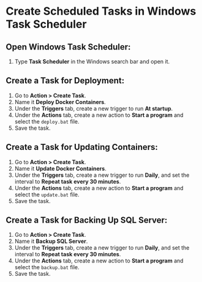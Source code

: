 # Create Scheduled Tasks in Windows Task Scheduler

## Open Windows Task Scheduler:
1. Type **Task Scheduler** in the Windows search bar and open it.

## Create a Task for Deployment:
1. Go to **Action > Create Task**.
2. Name it **Deploy Docker Containers**.
3. Under the **Triggers** tab, create a new trigger to run **At startup**.
4. Under the **Actions** tab, create a new action to **Start a program** and select the `deploy.bat` file.
5. Save the task.

## Create a Task for Updating Containers:
1. Go to **Action > Create Task**.
2. Name it **Update Docker Containers**.
3. Under the **Triggers** tab, create a new trigger to run **Daily**, and set the interval to **Repeat task every 30 minutes**.
4. Under the **Actions** tab, create a new action to **Start a program** and select the `update.bat` file.
5. Save the task.

## Create a Task for Backing Up SQL Server:
1. Go to **Action > Create Task**.
2. Name it **Backup SQL Server**.
3. Under the **Triggers** tab, create a new trigger to run **Daily**, and set the interval to **Repeat task every 30 minutes**.
4. Under the **Actions** tab, create a new action to **Start a program** and select the `backup.bat` file.
5. Save the task.
